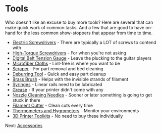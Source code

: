 # Tools
Who doesn't like an excuse to buy more tools? Here are several that can make quick work of common tasks. And a few that are good to have on-hand for the less common show-stoppers that appear from time to time.

- [Electric Screwdrivers](https://github.com/500Foods/WelcomeToTroodon/blob/main/docs/level_1/electric_screwdrivers.md) - There are typically a LOT of screws to contend with
- [High-Torque Screwdrivers](https://github.com/500Foods/WelcomeToTroodon/blob/main/docs/level_1/hightorque.md) - For when you're not asking
- [Digital Belt Tension Gauge](https://github.com/500Foods/WelcomeToTroodon/blob/main/docs/level_1/digital_belt_gauge.md) - Leave the plucking to the guitar players
- [Microfiber Cloths](https://github.com/500Foods/WelcomeToTroodon/blob/main/docs/level_1/microfiber_cloths.md) - Lint-free is where you want to be
- [Scraper](https://github.com/500Foods/WelcomeToTroodon/blob/main/docs/level_1/scraper.md) - For part removal and bed cleaning
- [Deburring Tool](https://github.com/500Foods/WelcomeToTroodon/blob/main/docs/level_1/deburring_tool.md) - Quick and easy part cleanup
- [Brass Brush](https://github.com/500Foods/WelcomeToTroodon/blob/main/docs/level_1/brass_brush.md) - Helps with the invisible strands of filament
- [Syringes](https://github.com/500Foods/WelcomeToTroodon/blob/main/docs/level_1/syringes.md) - Linear rails need to be lubricated
- [Grease](https://github.com/500Foods/WelcomeToTroodon/blob/main/docs/level_1/grease.md) - If your printer didn't come with any
- [Nozzle Cleaning Needles](https://github.com/500Foods/WelcomeToTroodon/blob/main/docs/level_1/nozzle_needles.md) - Sooner or later something is going to get stuck in there
- [Filament Cutter](https://github.com/500Foods/WelcomeToTroodon/blob/main/docs/level_1/filament_cutter.md) - Clean cuts every time
- [Thermometers and Hygrometers](https://github.com/500Foods/WelcomeToTroodon/blob/main/docs/level_1/thermo_hygro.md) - Monitor your environments
- [3D Printer Toolkits](https://github.com/500Foods/WelcomeToTroodon/blob/main/docs/level_1/toolkits.md) - No need to buy these individually

Next: [Accessories](https://github.com/500Foods/WelcomeToTroodon/blob/main/docs/level_1/accessories.md)
